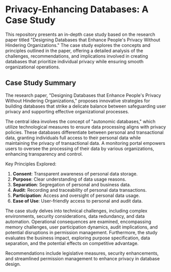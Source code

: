 # Privacy-Enhancing Databases: A Case Study

This repository presents an in-depth case study based on the research paper titled "Designing Databases that Enhance People's Privacy Without Hindering Organizations." The case study explores the concepts and principles outlined in the paper, offering a detailed analysis of the challenges, recommendations, and implications involved in creating databases that prioritize individual privacy while ensuring smooth organizational operations.

## Case Study Summary

The research paper, "Designing Databases that Enhance People's Privacy Without Hindering Organizations," proposes innovative strategies for building databases that strike a delicate balance between safeguarding user privacy and supporting effective organizational processes.

The central idea involves the concept of "autonomic databases," which utilize technological measures to ensure data processing aligns with privacy policies. These databases differentiate between personal and transactional data, granting individuals full access to their personal data while maintaining the privacy of transactional data. A monitoring portal empowers users to oversee the processing of their data by various organizations, enhancing transparency and control.

Key Principles Explored:

1. **Consent**: Transparent awareness of personal data storage.
2. **Purpose**: Clear understanding of data usage reasons.
3. **Separation**: Segregation of personal and business data.
4. **Audit**: Recording and traceability of personal data transactions.
5. **Participation**: Access and oversight of personal data usage.
6. **Ease of Use**: User-friendly access to personal and audit data.

The case study delves into technical challenges, including complex environments, security considerations, data redundancy, and data automation. Operational consequences are examined, encompassing memory challenges, user participation dynamics, audit implications, and potential disruptions in permission management. Furthermore, the study evaluates the business impact, exploring purpose specification, data separation, and the potential effects on competitive advantage.

Recommendations include legislative measures, security enhancements, and streamlined permission management to enhance privacy in database design.
